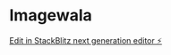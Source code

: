 # Imagewala

[Edit in StackBlitz next generation editor ⚡️](https://stackblitz.com/~/github.com/utkarshdubey2008/Imagewala)